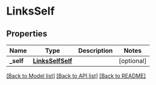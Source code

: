 # LinksSelf

## Properties
Name | Type | Description | Notes
------------ | ------------- | ------------- | -------------
**_self** | [**LinksSelfSelf**](LinksSelfSelf.md) |  | [optional] 

[[Back to Model list]](../README.md#documentation-for-models) [[Back to API list]](../README.md#documentation-for-api-endpoints) [[Back to README]](../README.md)

